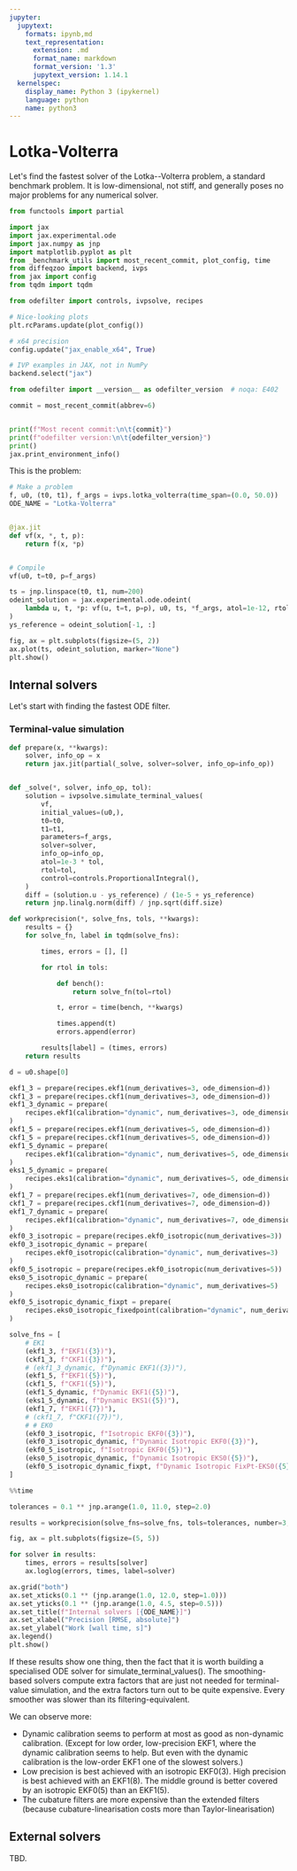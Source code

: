 ```yaml
---
jupyter:
  jupytext:
    formats: ipynb,md
    text_representation:
      extension: .md
      format_name: markdown
      format_version: '1.3'
      jupytext_version: 1.14.1
  kernelspec:
    display_name: Python 3 (ipykernel)
    language: python
    name: python3
---
```


# Lotka-Volterra

Let's find the fastest solver of the Lotka--Volterra problem, a standard benchmark problem. It is low-dimensional, not stiff, and generally poses no major problems for any numerical solver.

```python
from functools import partial

import jax
import jax.experimental.ode
import jax.numpy as jnp
import matplotlib.pyplot as plt
from _benchmark_utils import most_recent_commit, plot_config, time
from diffeqzoo import backend, ivps
from jax import config
from tqdm import tqdm

from odefilter import controls, ivpsolve, recipes

# Nice-looking plots
plt.rcParams.update(plot_config())

# x64 precision
config.update("jax_enable_x64", True)

# IVP examples in JAX, not in NumPy
backend.select("jax")
```

```python
from odefilter import __version__ as odefilter_version  # noqa: E402

commit = most_recent_commit(abbrev=6)


print(f"Most recent commit:\n\t{commit}")
print(f"odefilter version:\n\t{odefilter_version}")
print()
jax.print_environment_info()
```

This is the problem:

```python
# Make a problem
f, u0, (t0, t1), f_args = ivps.lotka_volterra(time_span=(0.0, 50.0))
ODE_NAME = "Lotka-Volterra"


@jax.jit
def vf(x, *, t, p):
    return f(x, *p)


# Compile
vf(u0, t=t0, p=f_args)

ts = jnp.linspace(t0, t1, num=200)
odeint_solution = jax.experimental.ode.odeint(
    lambda u, t, *p: vf(u, t=t, p=p), u0, ts, *f_args, atol=1e-12, rtol=1e-12
)
ys_reference = odeint_solution[-1, :]

fig, ax = plt.subplots(figsize=(5, 2))
ax.plot(ts, odeint_solution, marker="None")
plt.show()
```

## Internal solvers
Let's start with finding the fastest ODE filter.

### Terminal-value simulation

```python
def prepare(x, **kwargs):
    solver, info_op = x
    return jax.jit(partial(_solve, solver=solver, info_op=info_op))


def _solve(*, solver, info_op, tol):
    solution = ivpsolve.simulate_terminal_values(
        vf,
        initial_values=(u0,),
        t0=t0,
        t1=t1,
        parameters=f_args,
        solver=solver,
        info_op=info_op,
        atol=1e-3 * tol,
        rtol=tol,
        control=controls.ProportionalIntegral(),
    )
    diff = (solution.u - ys_reference) / (1e-5 + ys_reference)
    return jnp.linalg.norm(diff) / jnp.sqrt(diff.size)
```

```python
def workprecision(*, solve_fns, tols, **kwargs):
    results = {}
    for solve_fn, label in tqdm(solve_fns):

        times, errors = [], []

        for rtol in tols:

            def bench():
                return solve_fn(tol=rtol)

            t, error = time(bench, **kwargs)

            times.append(t)
            errors.append(error)

        results[label] = (times, errors)
    return results
```

```python
d = u0.shape[0]

ekf1_3 = prepare(recipes.ekf1(num_derivatives=3, ode_dimension=d))
ckf1_3 = prepare(recipes.ckf1(num_derivatives=3, ode_dimension=d))
ekf1_3_dynamic = prepare(
    recipes.ekf1(calibration="dynamic", num_derivatives=3, ode_dimension=d)
)
ekf1_5 = prepare(recipes.ekf1(num_derivatives=5, ode_dimension=d))
ckf1_5 = prepare(recipes.ckf1(num_derivatives=5, ode_dimension=d))
ekf1_5_dynamic = prepare(
    recipes.ekf1(calibration="dynamic", num_derivatives=5, ode_dimension=d)
)
eks1_5_dynamic = prepare(
    recipes.eks1(calibration="dynamic", num_derivatives=5, ode_dimension=d)
)
ekf1_7 = prepare(recipes.ekf1(num_derivatives=7, ode_dimension=d))
ckf1_7 = prepare(recipes.ckf1(num_derivatives=7, ode_dimension=d))
ekf1_7_dynamic = prepare(
    recipes.ekf1(calibration="dynamic", num_derivatives=7, ode_dimension=d)
)
ekf0_3_isotropic = prepare(recipes.ekf0_isotropic(num_derivatives=3))
ekf0_3_isotropic_dynamic = prepare(
    recipes.ekf0_isotropic(calibration="dynamic", num_derivatives=3)
)
ekf0_5_isotropic = prepare(recipes.ekf0_isotropic(num_derivatives=5))
eks0_5_isotropic_dynamic = prepare(
    recipes.eks0_isotropic(calibration="dynamic", num_derivatives=5)
)
ekf0_5_isotropic_dynamic_fixpt = prepare(
    recipes.eks0_isotropic_fixedpoint(calibration="dynamic", num_derivatives=5)
)

solve_fns = [
    # EK1
    (ekf1_3, f"EKF1({3})"),
    (ckf1_3, f"CKF1({3})"),
    # (ekf1_3_dynamic, f"Dynamic EKF1({3})"),
    (ekf1_5, f"EKF1({5})"),
    (ckf1_5, f"CKF1({5})"),
    (ekf1_5_dynamic, f"Dynamic EKF1({5})"),
    (eks1_5_dynamic, f"Dynamic EKS1({5})"),
    (ekf1_7, f"EKF1({7})"),
    # (ckf1_7, f"CKF1({7})"),
    # # EK0
    (ekf0_3_isotropic, f"Isotropic EKF0({3})"),
    (ekf0_3_isotropic_dynamic, f"Dynamic Isotropic EKF0({3})"),
    (ekf0_5_isotropic, f"Isotropic EKF0({5})"),
    (eks0_5_isotropic_dynamic, f"Dynamic Isotropic EKS0({5})"),
    (ekf0_5_isotropic_dynamic_fixpt, f"Dynamic Isotropic FixPt-EKS0({5})"),
]
```

```python
%%time

tolerances = 0.1 ** jnp.arange(1.0, 11.0, step=2.0)

results = workprecision(solve_fns=solve_fns, tols=tolerances, number=3, repeat=3)
```

```python
fig, ax = plt.subplots(figsize=(5, 5))

for solver in results:
    times, errors = results[solver]
    ax.loglog(errors, times, label=solver)

ax.grid("both")
ax.set_xticks(0.1 ** (jnp.arange(1.0, 12.0, step=1.0)))
ax.set_yticks(0.1 ** (jnp.arange(1.0, 4.5, step=0.5)))
ax.set_title(f"Internal solvers [{ODE_NAME}]")
ax.set_xlabel("Precision [RMSE, absolute]")
ax.set_ylabel("Work [wall time, s]")
ax.legend()
plt.show()
```

If these results show one thing, then the fact that it is worth building a specialised ODE solver
for simulate_terminal_values(). The smoothing-based solvers compute extra factors that are just not needed for terminal-value simulation, and the extra factors turn out to be quite expensive. Every smoother was slower than its filtering-equivalent.

We can observe more:
* Dynamic calibration seems to perform at most as good as non-dynamic calibration. (Except for low order, low-precision EKF1, where the dynamic calibration seems to help. But even with the dynamic calibration is the low-order EKF1 one of the slowest solvers.)
* Low precision is best achieved with an isotropic EKF0(3). High precision is best achieved with an EKF1(8). The middle ground is better covered by an isotropic EKF0(5) than an EKF1(5).
* The cubature filters are more expensive than the extended filters (because cubature-linearisation costs more than Taylor-linearisation)



## External solvers
TBD.
